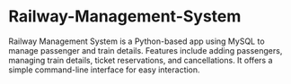 # Railway-Management-System
Railway Management System is a Python-based app using MySQL to manage passenger and train details. Features include adding passengers, managing train details, ticket reservations, and cancellations. It offers a simple command-line interface for easy interaction.
